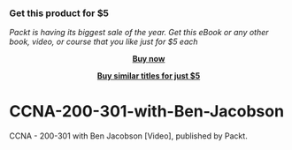 
### Get this product for $5

<i>Packt is having its biggest sale of the year. Get this eBook or any other book, video, or course that you like just for $5 each</i>


<b><p align='center'>[Buy now](https://packt.link/9781801076081)</p></b>


<b><p align='center'>[Buy similar titles for just $5](https://subscription.packtpub.com/search)</p></b>


# CCNA-200-301-with-Ben-Jacobson
CCNA - 200-301 with Ben Jacobson [Video], published by Packt.
